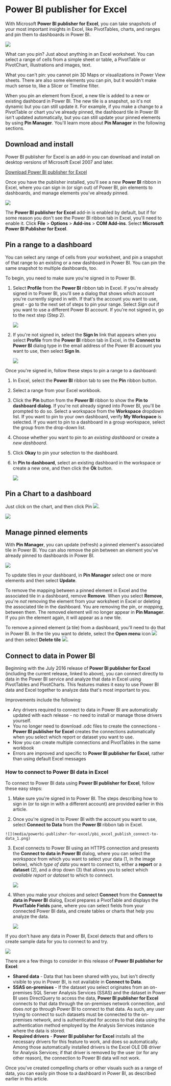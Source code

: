 <properties
   pageTitle="Power BI publisher for Excel"
   description="Learn how to use the Power BI publisher for Excel"
   services="powerbi"
   documentationCenter=""
   authors="davidiseminger"
   manager="mblythe"
   backup=""
   editor=""
   tags=""
   qualityFocus="complete"
   qualityDate=""/>

<tags
   ms.service="powerbi"
   ms.devlang="NA"
   ms.topic="article"
   ms.tgt_pltfrm="NA"
   ms.workload="powerbi"
   ms.date="07/12/2016"
   ms.author="davidi"/>

# Power BI publisher for Excel

With Microsoft **Power BI publisher for Excel**, you can take snapshots of your most important insights in Excel, like PivotTables, charts, and ranges and pin them to dashboards in Power BI.

![](media/powerbi-publisher-for-excel/pbi_excel_publisher_pinobj_dashboard.png)

What can you pin? Just about anything in an Excel worksheet. You can select a range of cells from a simple sheet or table, a PivotTable or PivotChart, illustrations and images, text.

What you can't pin: you cannot pin 3D Maps or visualizations in Power View sheets. There are also some elements you can pin, but it wouldn't make much sense to, like a Slicer or Timeline filter.

When you pin an element from Excel, a new tile is added to a new or existing dashboard in Power BI. The new tile is a snapshot, so it's not dynamic but you can still update it. For example, if you make a change to a PivotTable or chart you've already pinned, the dashboard tile in Power BI isn't updated automatically, but you can still update your pinned elements by using **Pin Manager**. You'll learn more about **Pin Manager** in the following sections.

## Download and install
Power BI publisher for Excel is an add-in you can download and install on desktop versions of Microsoft Excel 2007 and later.

[Download Power BI publisher for Excel](http://go.microsoft.com/fwlink/?LinkId=715729)

Once you have the publisher installed, you'll see a new **Power BI** ribbon in Excel, where you can sign in (or sign out) of Power BI, pin elements to dashboards, and manage elements you've already pinned.

![](media/powerbi-publisher-for-excel/pbi_excel_publisher_ribbon.png)

The **Power BI publisher for Excel** add-in is enabled by default, but if for some reason you don't see the Power BI ribbon tab in Excel, you'll need to enable it. Click **File** > **Options** > **Add-ins** > **COM Add-ins**. Select **Microsoft Power BI Publisher for Excel**.


## Pin a range to a dashboard
You can select any range of cells from your worksheet, and pin a snapshot of that range to an existing or a new dashboard in Power BI. You can pin the same snapshot to multiple dashboards, too.

To begin, you need to make sure you're signed in to Power BI.

1.  Select **Profile** from the **Power BI** ribbon tab in Excel. If you're already signed in to Power BI, you'll see a dialog that shows which account you're currently signed in with. If that's the account you want to use, great - go to the next set of steps to pin your range. Select *Sign out* if you want to use a different Power BI account. If you're not signed in, go to the next step (Step 2).

    ![](media/powerbi-publisher-for-excel/pbi_excel_publish_connect-to-data_0.png)

2.  If you're not signed in, select the **Sign In** link that appears when you select **Profile** from the **Power BI** ribbon tab in Excel, in the **Connect to Power BI** dialog type in the email address of the Power BI account you want to use, then select **Sign In**.

    ![](media/powerbi-publisher-for-excel/pbi_excel_publish_connect-to-data_1a.png)

Once you're signed in, follow these steps to pin a range to a dashboard:

1.  In Excel, select the **Power BI** ribbon tab to see the **Pin** ribbon button.
2.  Select a range from your Excel workbook.
3.  Click the **Pin** button from the **Power BI** ribbon to show the **Pin to dashboard dialog**. If you're not already signed into Power BI, you'll be prompted to do so. Select a workspace from the **Workspace** dropdown list. If you want to pin to your own dashboard, verify **My Workspace** is selected. If you want to pin to a dashboard in a group workspace, select the group from the drop-down list.
4.  Choose whether you want to pin to an *existing dashboard* or create a *new dashboard*.
5.  Click **Okay** to pin your selection to the dashboard.
6.  In **Pin to dashboard**, select an existing dashboard in the workspace or create a new one, and then click the **Ok** button.

    ![](media/powerbi-publisher-for-excel/XL-publish.gif)


## Pin a Chart to a dashboard
Just click on the chart, and then click Pin ![](media/powerbi-publisher-for-excel/pbi_excel_publisher_pin.png).

![](media/powerbi-publisher-for-excel/pbi_excel_publisher_chart.png)


## Manage pinned elements
With **Pin Manager**, you can update (refresh) a pinned element's associated tile in Power BI. You can also remove the pin between an element you've already pinned to dashboards in Power BI.

![](media/powerbi-publisher-for-excel/pbi_excel_publisher_pin_manager2.png)

To update tiles in your dashboard, in **Pin Manager** select one or more elements and then select **Update**.

To remove the mapping between a pinned element in Excel and the associated tile in a dashboard, remove **Remove**. When you select **Remove**, you're *not* removing the element from your worksheet in Excel or deleting the associated tile in the dashboard. You are removing the pin, or *mapping*, between them. The removed element will no longer appear in **Pin Manager**. If you pin the element again, it will appear as a new tile.

To remove a pinned element (a tile) from a dashboard, you'll need to do that in Power BI. In the tile you want to delete, select the **Open menu** icon ![](media/powerbi-publisher-for-excel/pbi_excel_publisher_tile_openmenu.png)
and then select **Delete tile**   ![](media/powerbi-publisher-for-excel/pbi_excel_publisher_tile_trashcan.png).

## Connect to data in Power BI

Beginning with the July 2016 release of **Power BI publisher for Excel** (including the current release, linked to above), you can connect directly to data in the Power BI service and analyze that data in Excel using PivotTables and PivotCharts. This features makes it easy to use Power BI data and Excel together to analyze data that's most important to you.

Improvements include the following:

-   Any drivers required to connect to data in Power BI are automatically updated with each release - no need to install or manage those drivers yourself.
-   You no longer need to download .odc files to create the connections - **Power BI publisher for Excel** creates the connections automatically when you select which report or dataset you want to use.
-   Now you can create multiple connections and PivotTables in the same workbook
-   Errors are improved and specific to **Power BI publisher for Excel**, rather than using default Excel messages

### How to connect to Power BI data in Excel

To connect to Power BI data using **Power BI publisher for Excel**, follow these easy steps:

1.  Make sure you're signed in to Power BI. The steps describing how to sign in (or to sign in with a different account) are provided earlier in this article.

2.    Once you're signed in to Power BI with the account you want to use, select **Connect to Data** from the **Power BI** ribbon tab in Excel.

    ![](media/powerbi-publisher-for-excel/pbi_excel_publish_connect-to-data_1.png)

3.  Excel connects to Power BI using an HTTPS connection and presents the **Connect to data in Power BI** dialog, where you can select the *workspace* from which you want to select your data (1, in the image below), which *type of data* you want to connect to, either a **report** or a **dataset** (2), and a drop down (3) that allows you to select which *available report or dataset* to which to connect.

    ![](media/powerbi-publisher-for-excel/pbi_excel_publish_connect-to-data_2.png)

4.  When you make your choices and select **Connect** from the **Connect to data in Power BI** dialog, Excel prepares a PivotTable and displays the **PivotTable Fields** pane, where you can select fields from your connected Power BI data, and create tables or charts that help you analyze the data.

    ![](media/powerbi-publisher-for-excel/pbi_excel_publish_connect-to-data_3.png)

If you don't have any data in Power BI, Excel detects that and offers to create sample data for you to connect to and try.

![](media/powerbi-publisher-for-excel/pbi_excel_publish_connect-to-data_4.png)

There are a few things to consider in this release of **Power BI publisher for Excel**:

-   **Shared data** - Data that has been shared with you, but isn't directly visible to you in Power BI, is not available in **Connect to Data**.
-   **SSAS on-premises** - If the dataset you select originates from an on-premises SQL Server Analysis Services (SSAS) and the dataset in Power BI uses DirectQuery to access the data, **Power BI publisher for Excel** connects to that data through the on-premises network connection, and does *not* go through Power BI to connect to that data. As such, any user trying to connect to such datasets must be connected to the on-premises network, and is authenticated for access to that data using the authentication method employed by the Analysis Services instance where the data is stored.
-   **Required drivers** - **Power BI publisher for Excel** installs all the necessary drivers for this feature to work, and does so automatically. Among those automatically installed drivers is the Excel OLE DB driver for Analysis Services; if that driver is removed by the user (or for any other reason), the connection to Power BI data will not work.


Once you've created compelling charts or other visuals such as a range of data, you can easily pin those to a dashboard in Power BI, as described earlier in this article.
